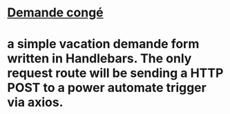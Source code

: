 # [Demande congé]([https://cic-demande-conge.cyclic.app])

# a simple vacation demande form written in Handlebars. The only request route will be sending a HTTP POST to a power automate trigger via axios. 
